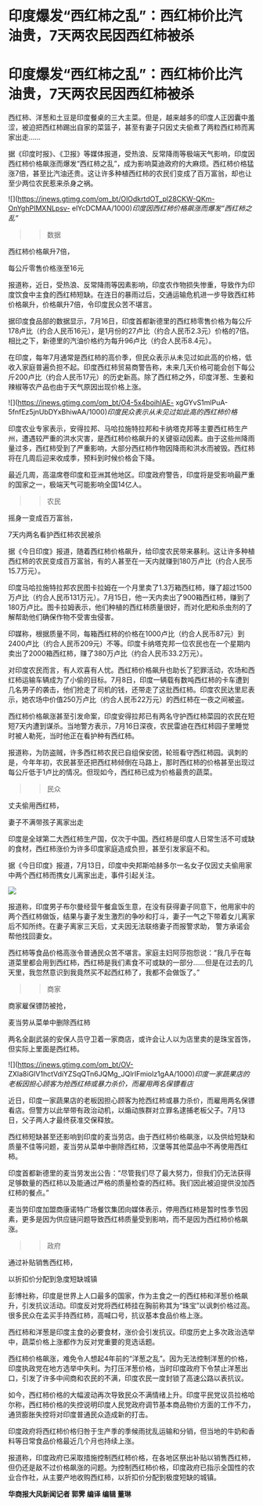 # 印度爆发“西红柿之乱”：西红柿价比汽油贵，7天两农民因西红柿被杀

# 印度爆发“西红柿之乱”：西红柿价比汽油贵，7天两农民因西红柿被杀

西红柿、洋葱和土豆是印度餐桌的三大主菜。但是，越来越多的印度人正因囊中羞涩，被迫把西红柿踢出自家的菜篮子，甚至有妻子只因丈夫偷煮了两粒西红柿而离家出走……

据《印度时报》、《卫报》等媒体报道，受热浪、反常降雨等极端天气影响，印度因西红柿价格飙涨而爆发“西红柿之乱”，成为影响莫迪政府的大麻烦。西红柿价格猛涨7倍，甚至比汽油还贵。这让许多种植西红柿的农民们变成了百万富翁，却也让至少两位农民惹来杀身之祸。

![](https://inews.gtimg.com/om_bt/OlOdkrtdOT_pl28CKW-QKm-OnYghPIMXNLpsv-
elYcDCMAA/1000)_印度因西红柿价格飙涨而爆发“西红柿之乱”_

>>数据

西红柿价格飙升7倍，

每公斤零售价格涨至16元

报道称，近日，受热浪、反常降雨等因素影响，印度农作物损失惨重，导致作为印度饮食中主食的西红柿短缺。在连日的暴雨过后，交通运输危机进一步导致西红柿价格飙升，价格飙升7倍，令印度民众苦不堪言。

据印度食品部的数据显示，7月16日，印度首都新德里的西红柿零售价格为每公斤178卢比（约合人民币16元），是1月份的27卢比（约合人民币2.3元）价格的7倍。相比之下，新德里的汽油价格约为每升96卢比（约合人民币8.4元）。

在印度，每年7月通常是西红柿的高价季，但民众表示从未见过如此高的价格，低收入家庭普遍负担不起。印度西红柿贸易商警告称，未来几天价格可能会创下每公斤200卢比（约合人民币17元）的历史新高。除了西红柿之外，印度洋葱、生姜和辣椒等农产品也由于天气原因出现价格上涨。

![](https://inews.gtimg.com/om_bt/O4-5x4boihIAE-
xgGYvS1mlPuA-5fnfEz5jnUbDYxBhiwAA/1000)_印度民众表示从未见过如此高的西红柿价格_

印度农业专家表示，安得拉邦、马哈拉施特拉邦和卡纳塔克邦等主要西红柿生产州，遭遇较严重的洪水灾害，是西红柿价格飙升的关键驱动因素。由于这些州降雨量过多，西红柿受到了严重影响，大部分西红柿作物因降雨和洪水而被毁。西红柿将在几周后迎来收成季，预料到时候价格会下降。

最近几周，高温席卷印度和亚洲其他地区。印度政府警告，印度将是受影响最严重的国家之一，极端天气可能影响全国14亿人。

>>农民

摇身一变成百万富翁，

7天内两名看护西红柿农民被杀

据《今日印度》报道，随着西红柿价格飙升，给印度农民带来暴利。这让许多种植西红柿的农民变成百万富翁，有的人甚至在一天内就赚到180万卢比（约合人民币15.7万元）。

印度马哈拉施特拉邦农民图卡拉姆在一个月里卖了1.3万箱西红柿，赚了超过1500万卢比（约合人民币131万元）。7月15日，他一天内卖出了900箱西红柿，赚到了180万卢比。图卡拉姆表示，他们种植的西红柿质量很好，而对化肥和杀虫剂的了解帮助他们确保作物不受害虫侵害。

印媒称，根据质量不同，每箱西红柿的价格在1000卢比（约合人民币87元）到2400卢比（约合人民币209元）不等。印度卡纳塔克邦一位农民也在一个星期内卖出了2000箱西红柿，赚了380万卢比（约合人民币33.2万元）。

对印度农民而言，有人欢喜有人忧。西红柿价格飙升也助长了犯罪活动，农场和西红柿运输车辆成为了小偷的目标。7月8日，印度一辆载有数吨西红柿的卡车遭到几名男子的袭击，他们抢走了司机的钱，还带走了这批西红柿。印度农民达里尼表示，她农场中价值250万卢比（约合人民币22万元）的西红柿在一夜之间被盗。

西红柿价格飙涨甚至引发命案，印度安得拉邦已有两名守护西红柿菜园的农民在短短7天内遭到谋杀。当地警方表示，7月16日深夜，农民雷迪在西红柿园子里睡觉时被人勒死，当时他正在看护种有西红柿。

报道称，为防盗贼，许多西红柿农民已自组保安团，轮班看守西红柿园。讽刺的是，今年年初，农民甚至还把西红柿倾倒在马路上，那时西红柿的价格甚至出现过每公斤低于1卢比的情况。但现如今，西红柿已成为价格最贵的蔬菜。

>>民众

丈夫偷用西红柿，

妻子不满带孩子离家出走

印度是全球第二大西红柿生产国，仅次于中国。西红柿是印度人日常生活不可或缺的食材，西红柿涨价为许多印度家庭造成负担，甚至引发家庭不和。

据《今日印度》报道，7月13日，印度中央邦斯哈赫多尔一名女子仅因丈夫偷用家中两个西红柿而携女儿离家出走，事件引起关注。

![](https://inews.gtimg.com/om_bt/OLJvGFWwMB_RmbyoZDNzOxEyVHezJx_D40sHlhMuqLGM8AA/1000)

报道称，印度男子布尔曼经营午餐盒饭生意，在没有获得妻子同意下，他用家中的两个西红柿做饭，结果与妻子发生激烈的争吵和打斗，妻子一气之下带着女儿离家后不知所终。在妻子离家三天后，丈夫因无法联络妻子而报警求助，
警方承诺会帮他找回妻女。

西红柿等食品价格高涨令普通民众苦不堪言。家庭主妇阿莎抱怨说：“我几乎在每道菜里都会用到西红柿，西红柿是我们素食不可或缺的一部分……但是在过去的几天里，我忽然意识到我竟然买不起西红柿了，我都不会做饭了。”

>>商家

商家雇保镖防被抢，

麦当劳从菜单中删除西红柿

两名全副武装的安保人员守卫着一家商店，或许会让人以为店里卖的是珠宝首饰，但实际上里面是西红柿。

![](https://inews.gtimg.com/om_bt/OV-
ZXla8iGIV1hctVdiYZSqQTn6JQMg_JQlrIFmiolz1gAA/1000)_印度一家蔬果店的老板因担心顾客为抢西红柿或暴力杀价，而雇用两名保镖看店_

近日，印度一家蔬果店的老板因担心顾客为抢西红柿或暴力杀价，而雇用两名保镖看店。但警方以此举带有政治动机，以煽动族群对立罪名逮捕老板父子。7月13日，父子两人才最终获准交保释放。

西红柿短缺甚至还影响到印度的麦当劳店。由于西红柿价格飙涨，以及供给短缺和质量不佳等问题，麦当劳从菜单中删除西红柿，汉堡等其他菜品中不再使用西红柿。

印度首都新德里的麦当劳发出公告：“尽管我们尽了最大努力，但我们仍无法获得足够数量的西红柿以及能通过严格的质量检查的西红柿。我们因此被迫提供没加西红柿的餐点。”

麦当劳印度加盟商康诺特广场餐饮集团向媒体表示，停用西红柿是暂时性季节因素，更多是因为供应链问题导致西红柿质量受到影响，而不是因为西红柿价格飙涨。

>>政府

通过补贴销售西红柿，

以折扣价分配到急度短缺城镇

彭博社称，印度是世界上人口最多的国家，作为主食之一的西红柿和洋葱价格飙升，引发抗议活动。印度反对党将西红柿挂在胸前称其为“珠宝”以讽刺价格过高。很多民众在孟买手持西红柿，高喊口号，抗议基本食品价格上涨。

西红柿和洋葱是印度主食的必要食材，涨价会引发抗议。印度历史上多次政治选举中，蔬菜价格上涨都作为反对党重要的竞选话题。

西红柿价格飙涨，难免令人想起4年前的“洋葱之乱”。因为无法控制洋葱的价格，印度执政党在地方选举中失利。为打压洋葱价格，当时印度政府下令禁止洋葱出口，引发了许多中间商和农民的不满，印度农民一度封锁了高速公路以表抗议。

如今，西红柿价格的大幅波动再次导致民众不满情绪上升。印度平民党议员拉格哈尔称，西红柿价格的失控说明印度人民党政府调节基本商品物价方面的工作不力，通货膨胀失控将对印度普通民众造成新的打击。

印度政府将西红柿价格归咎于生产季的季候雨扰乱运输和分销，但当地的牛奶和香料等日常食品价格最近几个月也持续上涨。

报道称，印度政府已采取措施控制西红柿价格，在各地区祭出补贴以销售西红柿，但仍还是敌不过价格飙涨的问题。为控制西红柿价格，印度政府已指示全国性的农业合作社，从主要产地收购西红柿，以折扣价分配到极度短缺的城镇。

**华商报大风新闻记者 郭霁 编译 编辑 董琳**

